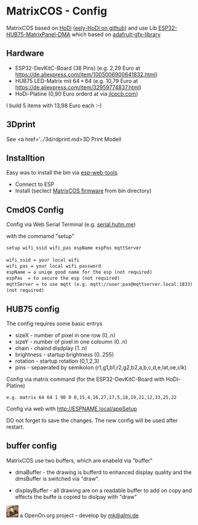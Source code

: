 
# MatrixCOS - Config


MatrixCOS based on <a href='https://eely.eu/'>HoDi</a> (<a href='https://github.com/JPlenert/eely-hodi'>eely-HoDi on github</a>)
and use Lib <a href='https://github.com/mrcodetastic/ESP32-HUB75-MatrixPanel-DMA'>ESP32-HUB75-MatrixPanel-DMA</a>
which based on <a href='https://github.com/adafruit/Adafruit-GFX-Library'>adafruit-gfx-library</a>

## Hardware

- ESP32-DevKitC-Board (38 Pins) (e.g. 2,29 Euro at https://de.aliexpress.com/item/1005006900641832.html)
- HUB75 LED-Matrix mit 64 × 64 (e.g.  10,79 Euro at https://de.aliexpress.com/item/32959774837.html)
- <a hrefg='https://github.com/JPlenert/eely-hodi/tree/main/eely-hodi-pcb/HoDi11P4_V.08.zip'>HoDi-Platine</a> (0,90 Euro orderd at via <a href='https://jlcpcb.com/'>jlcpcb.com</a>)

I build 5 items with 13,98 Euro each :-)

## 3Dprint 

See <a href='../3d/rdprint.md>3D Print Modell</a>

## Installtion

Easy was to install the bin via <a href='https://web.esphome.io/'>esp-web-tools</a>
- Connect to ESP
- Install (seclect <a href='../bin/'>MatrixCOS firmware</a> from bin directory)

## CmdOS Config 

Config via Web Serial Terminal (e.g. <a href='https://serial.huhn.me/'>serial.huhn.me</a>)

with the commamd "setup"

	setup wifi_ssid wifi_pas espName espPas mqttServer
	
	wifi_ssid = your local wifi 
	wifi_pas = your local wifi password 	
    espName = a uniqe good name for the esp (not required)
    espPas	= to secure the esp (not required)
	mqttServer = to use mqtt (e.g. mqtt://user:pas@mqttserver.local:1833) (not required)
	
	
## HUB75 config
The config requires some basic entrys
- sizeX - number of pixel in one row (0..n)
- sizeY - number of pixel in one coloumn (0..n)
- chain - chaind disdplay (1..n)
- brightness - startup brightness (0..255)
- rotation - startup rotation (0,1,2,3)
- pins  - sepaerated by semikolon (r1,g1,b1,r2,g2,b2,a,b,c,d,e,lat,oe,clk)

Config via matrix command (for the ESP32-DevKitC-Board with HoDi-Platine)

	e.g. matrix 64 64 1 90 0 0,15,4,16,27,17,5,18,19,21,12,33,25,22
	
Config via web with 
	http://ESPNAME.local/appSetup
	
DO not forget to save the changes. 
The new config will be used after restart. 

	
## buffer config
MatrixCOS use two buffers, which are enabeld via "buffer"

- dmaBuffer - the drawing is bufferd to enhanced display quality 
and the dmsBuffer is switched via "draw".

- displayBuffer - all drawing are on a readable buffer to add on copy and effects 
the buffe is copied to dislpay with "draw"

 
![LOGO](../images/Hub75_logo_32x32.gif) a OpenOn.org project - develop by mk@almi.de 